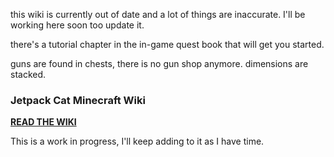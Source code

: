 this wiki is currently out of date and a lot of things are inaccurate.
I'll be working here soon too update it.

there's a tutorial chapter in the in-game quest book that will get you started.

guns are found in chests, there is no gun shop anymore. dimensions are stacked.

### Jetpack Cat Minecraft Wiki

**[READ THE WIKI](https://github.com/Jetpack-Cat/Jetpack-Cat-Minecraft/wiki)** 

This is a work in progress, I'll keep adding to it as I have time.
